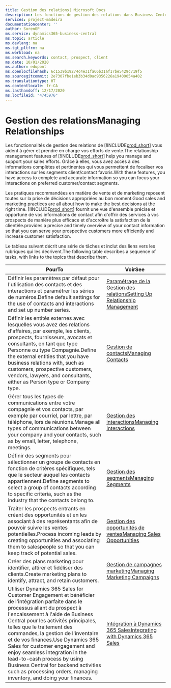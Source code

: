```yaml
---
title: Gestion des relations| Microsoft Docs
description: Les fonctions de gestion des relations dans Business Central prennent en charge vos efforts en matière de vente et vous permettent d'accéder à des informations sur les contacts et les prospects afin de pouvoir servir vos clients efficacement.
services: project-madeira
documentationcenter: ''
author: SorenGP
ms.service: dynamics365-business-central
ms.topic: article
ms.devlang: na
ms.tgt_pltfrm: na
ms.workload: na
ms.search.keywords: contact, prospect, client
ms.date: 10/01/2020
ms.author: edupont
ms.openlocfilehash: 6c1539b19274c4e31fa66b31af17be5429c719f5
ms.sourcegitcommit: 2e7307fbe1eb3b34d0ad9356226a19409054a402
ms.translationtype: HT
ms.contentlocale: fr-CA
ms.lasthandoff: 12/17/2020
ms.locfileid: "4745976"
---
```

# <a name="managing-relationships"></a><span data-ttu-id="641dc-103">Gestion des relations</span><span class="sxs-lookup"><span data-stu-id="641dc-103">Managing Relationships</span></span>
<span data-ttu-id="641dc-104">Les fonctionnalités de gestion des relations de [!INCLUDE[prod_short](includes/prod_short.md)] vous aident à gérer et prendre en charge vos efforts de vente.</span><span class="sxs-lookup"><span data-stu-id="641dc-104">The relationship management features of [!INCLUDE[prod_short](includes/prod_short.md)] help you manage and support your sales efforts.</span></span> <span data-ttu-id="641dc-105">Grâce à elles, vous avez accès à des informations complètes et pertinentes qui vous permettent de focaliser vos interactions sur les segments client/contact favoris.</span><span class="sxs-lookup"><span data-stu-id="641dc-105">With these features, you have access to complete and accurate information so you can focus your interactions on preferred customer/contact segments.</span></span>

<span data-ttu-id="641dc-106">Les pratiques recommandées en matière de vente et de marketing reposent toutes sur la prise de décisions appropriées au bon moment.</span><span class="sxs-lookup"><span data-stu-id="641dc-106">Good sales and marketing practices are all about how to make the best decisions at the right time.</span></span> [!INCLUDE[prod_short](includes/prod_short.md)] <span data-ttu-id="641dc-107">fournit une vue d'ensemble précise et opportune de vos informations de contact afin d'offrir des services à vos prospects de manière plus efficace et d'accroître la satisfaction de la clientèle.</span><span class="sxs-lookup"><span data-stu-id="641dc-107">provides a precise and timely overview of your contact information so that you can serve your prospective customers more efficiently and increase customer satisfaction.</span></span>

<span data-ttu-id="641dc-108">Le tableau suivant décrit une série de tâches et inclut des liens vers les rubriques qui les décrivent.</span><span class="sxs-lookup"><span data-stu-id="641dc-108">The following table describes a sequence of tasks, with links to the topics that describe them.</span></span>  

| <span data-ttu-id="641dc-109">Pour</span><span class="sxs-lookup"><span data-stu-id="641dc-109">To</span></span> | <span data-ttu-id="641dc-110">Voir</span><span class="sxs-lookup"><span data-stu-id="641dc-110">See</span></span> |
| --- | --- |
|<span data-ttu-id="641dc-111">Définir les paramètres par défaut pour l'utilisation des contacts et des interactions et paramétrer les séries de numéros.</span><span class="sxs-lookup"><span data-stu-id="641dc-111">Define default settings for the use of contacts and interactions and set up number series.</span></span>|[<span data-ttu-id="641dc-112">Paramétrage de la Gestion des relations</span><span class="sxs-lookup"><span data-stu-id="641dc-112">Setting Up Relationship Management</span></span>](marketing-setup-marketing.md)|
|<span data-ttu-id="641dc-113">Définir les entités externes avec lesquelles vous avez des relations d'affaires, par exemple, les clients, prospects, fournisseurs, avocats et consultants, en tant que type Personne ou type Compagnie.</span><span class="sxs-lookup"><span data-stu-id="641dc-113">Define the external entities that you have business relations with, such as customers, prospective customers, vendors, lawyers, and consultants, either as Person type or Company type.</span></span>|[<span data-ttu-id="641dc-114">Gestion de contacts</span><span class="sxs-lookup"><span data-stu-id="641dc-114">Managing Contacts</span></span>](marketing-contacts.md)|
|<span data-ttu-id="641dc-115">Gérer tous les types de communications entre votre compagnie et vos contacts, par exemple par courriel, par lettre, par téléphone, lors de réunions.</span><span class="sxs-lookup"><span data-stu-id="641dc-115">Manage all types of communications between your company and your contacts, such as by email, letter, telephone, meetings.</span></span>|[<span data-ttu-id="641dc-116">Gestion des interactions</span><span class="sxs-lookup"><span data-stu-id="641dc-116">Managing Interactions</span></span>](marketing-interactions.md)|
|<span data-ttu-id="641dc-117">Définir des segments pour sélectionner un groupe de contacts en fonction de critères spécifiques, tels que le secteur auquel les contacts appartiennent.</span><span class="sxs-lookup"><span data-stu-id="641dc-117">Define segments to select a group of contacts according to specific criteria, such as the industry that the contacts belong to.</span></span>|[<span data-ttu-id="641dc-118">Gestion des segments</span><span class="sxs-lookup"><span data-stu-id="641dc-118">Managing Segments</span></span>](marketing-segments.md)|
|<span data-ttu-id="641dc-119">Traiter les prospects entrants en créant des opportunités et en les associant à des représentants afin de pouvoir suivre les ventes potentielles.</span><span class="sxs-lookup"><span data-stu-id="641dc-119">Process incoming leads by creating opportunities and associating them to salespeople so that you can keep track of potential sales.</span></span>|[<span data-ttu-id="641dc-120">Gestion des opportunités de ventes</span><span class="sxs-lookup"><span data-stu-id="641dc-120">Managing Sales Opportunities</span></span>](marketing-manage-sales-opportunities.md)|
|<span data-ttu-id="641dc-121">Créer des plans marketing pour identifier, attirer et fidéliser des clients.</span><span class="sxs-lookup"><span data-stu-id="641dc-121">Create marketing plans to identify, attract, and retain customers.</span></span>|[<span data-ttu-id="641dc-122">Gestion de campagnes marketing</span><span class="sxs-lookup"><span data-stu-id="641dc-122">Managing Marketing Campaigns</span></span>](marketing-campaigns.md)|
|<span data-ttu-id="641dc-123">Utiliser Dynamics 365 Sales for Customer Engagement et bénéficier de l'intégration parfaite dans le processus allant du prospect à l'encaissement à l'aide de Business Central pour les activités principales, telles que le traitement des commandes, la gestion de l'inventaire et de vos finances.</span><span class="sxs-lookup"><span data-stu-id="641dc-123">Use Dynamics 365 Sales for customer engagement and enjoy seamless integration in the lead-to-cash process by using Business Central for backend activities such as processing orders, managing inventory, and doing your finances.</span></span>|[<span data-ttu-id="641dc-124">Intégration à Dynamics 365 Sales</span><span class="sxs-lookup"><span data-stu-id="641dc-124">Integrating with Dynamics 365 Sales</span></span>](marketing-integrate-dynamicscrm.md)|
